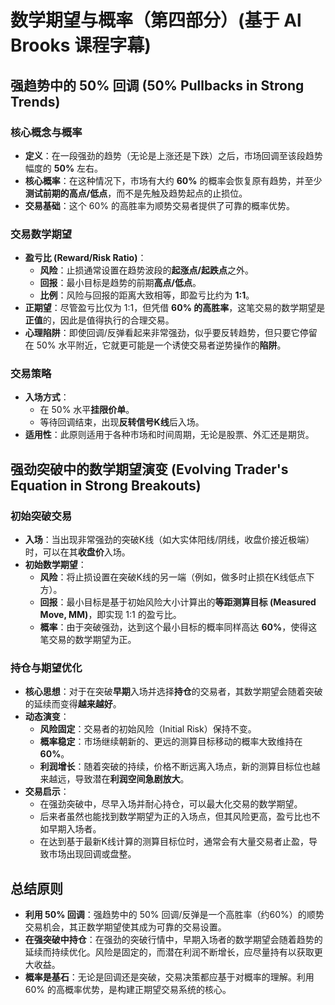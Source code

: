 # 数学期望与概率（第四部分）(基于 Al Brooks 课程字幕)

## 强趋势中的 50% 回调 (50% Pullbacks in Strong Trends)

### 核心概念与概率
-   **定义**：在一段强劲的趋势（无论是上涨还是下跌）之后，市场回调至该段趋势幅度的 **50%** 左右。
-   **核心概率**：在这种情况下，市场有大约 **60%** 的概率会恢复原有趋势，并至少**测试前期的高点/低点**，而不是先触及趋势起点的止损位。
-   **交易基础**：这个 60% 的高胜率为顺势交易者提供了可靠的概率优势。

### 交易数学期望
-   **盈亏比 (Reward/Risk Ratio)**：
    -   **风险**：止损通常设置在趋势波段的**起涨点/起跌点**之外。
    -   **回报**：最小目标是趋势的前期**高点/低点**。
    -   **比例**：风险与回报的距离大致相等，即盈亏比约为 **1:1**。
-   **正期望**：尽管盈亏比仅为 1:1，但凭借 **60% 的高胜率**，这笔交易的数学期望是**正值**的，因此是值得执行的合理交易。
-   **心理陷阱**：即使回调/反弹看起来非常强劲，似乎要反转趋势，但只要它停留在 50% 水平附近，它就更可能是一个诱使交易者逆势操作的**陷阱**。

### 交易策略
-   **入场方式**：
    -   在 50% 水平**挂限价单**。
    -   等待回调结束，出现**反转信号K线**后入场。
-   **适用性**：此原则适用于各种市场和时间周期，无论是股票、外汇还是期货。

## 强劲突破中的数学期望演变 (Evolving Trader's Equation in Strong Breakouts)

### 初始突破交易
-   **入场**：当出现非常强劲的突破K线（如大实体阳线/阴线，收盘价接近极端）时，可以在其**收盘价**入场。
-   **初始数学期望**：
    -   **风险**：将止损设置在突破K线的另一端（例如，做多时止损在K线低点下方）。
    -   **回报**：最小目标是基于初始风险大小计算出的**等距测算目标 (Measured Move, MM)**，即实现 1:1 的盈亏比。
    -   **概率**：由于突破强劲，达到这个最小目标的概率同样高达 **60%**，使得这笔交易的数学期望为正。

### 持仓与期望优化
-   **核心思想**：对于在突破**早期**入场并选择**持仓**的交易者，其数学期望会随着突破的延续而变得**越来越好**。
-   **动态演变**：
    -   **风险固定**：交易者的初始风险（Initial Risk）保持不变。
    -   **概率稳定**：市场继续朝新的、更远的测算目标移动的概率大致维持在 **60%**。
    -   **利润增长**：随着突破的持续，价格不断远离入场点，新的测算目标位也越来越远，导致潜在**利润空间急剧放大**。
-   **交易启示**：
    -   在强劲突破中，尽早入场并耐心持仓，可以最大化交易的数学期望。
    -   后来者虽然也能找到数学期望为正的入场点，但其风险更高，盈亏比也不如早期入场者。
    -   在达到基于最新K线计算的测算目标位时，通常会有大量交易者止盈，导致市场出现回调或盘整。

## 总结原则
-   **利用 50% 回调**：强趋势中的 50% 回调/反弹是一个高胜率（约60%）的顺势交易机会，其正数学期望使其成为可靠的交易设置。
-   **在强突破中持仓**：在强劲的突破行情中，早期入场者的数学期望会随着趋势的延续而持续优化。风险是固定的，而潜在利润不断增长，应尽量持有以获取更大收益。
-   **概率是基石**：无论是回调还是突破，交易决策都应基于对概率的理解。利用 60% 的高概率优势，是构建正期望交易系统的核心。